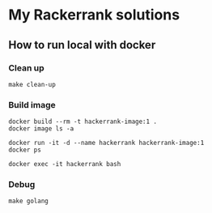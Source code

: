 # My Rackerrank solutions

## How to run local with docker

### Clean up

```shell
make clean-up
```

### Build image

```shell
docker build --rm -t hackerrank-image:1 .
docker image ls -a
```

```shell
docker run -it -d --name hackerrank hackerrank-image:1
docker ps
```

```shell
docker exec -it hackerrank bash
```

### Debug

```shell
make golang
```
